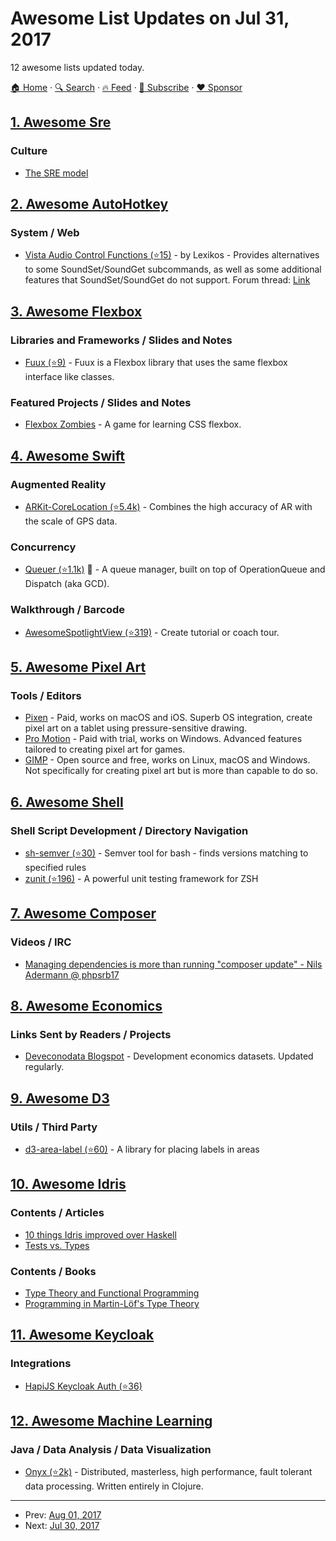 # Awesome List Updates on Jul 31, 2017

12 awesome lists updated today.

[🏠 Home](/README.md) · [🔍 Search](https://www.trackawesomelist.com/search/) · [🔥 Feed](https://www.trackawesomelist.com/rss.xml) · [📮 Subscribe](https://trackawesomelist.us17.list-manage.com/subscribe?u=d2f0117aa829c83a63ec63c2f&id=36a103854c) · [❤️  Sponsor](https://github.com/sponsors/theowenyoung)



## [1. Awesome Sre](/content/dastergon/awesome-sre/README.md)

### Culture

*   [The SRE model](https://medium.com/@rakyll/the-sre-model-6e19376ef986)

## [2. Awesome AutoHotkey](/content/ahkscript/awesome-AutoHotkey/README.md)

### System / Web

*   [Vista Audio Control Functions (⭐15)](https://github.com/ahkscript/VistaAudio) - by Lexikos - Provides alternatives to some SoundSet/SoundGet subcommands, as well as some additional features that SoundSet/SoundGet do not support. Forum thread: [Link](https://autohotkey.com/board/topic/21984-vista-audio-control-functions/?p=143564)

## [3. Awesome Flexbox](/content/afonsopacifer/awesome-flexbox/README.md)

### Libraries and Frameworks / Slides and Notes

*   [Fuux (⭐9)](https://github.com/henriquecustodia/fuux) - Fuux is a Flexbox library that uses the same flexbox interface like classes.

### Featured Projects / Slides and Notes

*   [Flexbox Zombies](http://flexboxzombies.com/p/flexbox-zombies) - A game for learning CSS flexbox.

## [4. Awesome Swift](/content/matteocrippa/awesome-swift/README.md)

### Augmented Reality

*   [ARKit-CoreLocation (⭐5.4k)](https://github.com/ProjectDent/ARKit-CoreLocation) - Combines the high accuracy of AR with the scale of GPS data.

### Concurrency

*   [Queuer (⭐1.1k)](https://github.com/FabrizioBrancati/Queuer) :penguin: - A queue manager, built on top of OperationQueue and Dispatch (aka GCD).

### Walkthrough / Barcode

*   [AwesomeSpotlightView (⭐319)](https://github.com/aleksandrshoshiashvili/AwesomeSpotlightView) - Create tutorial or coach tour.

## [5. Awesome Pixel Art](/content/Siilwyn/awesome-pixel-art/README.md)

### Tools / Editors

*   [Pixen](https://pixenapp.com/) - Paid, works on macOS and iOS. Superb OS integration, create pixel art on a tablet using pressure-sensitive drawing.
*   [Pro Motion](http://www.cosmigo.com/pixel_animation_software) - Paid with trial, works on Windows. Advanced features tailored to creating pixel art for games.
*   [GIMP](https://www.gimp.org/) - Open source and free, works on Linux, macOS and Windows. Not specifically for creating pixel art but is more than capable to do so.

## [6. Awesome Shell](/content/alebcay/awesome-shell/README.md)

### Shell Script Development / Directory Navigation

*   [sh-semver (⭐30)](https://github.com/qzb/sh-semver) - Semver tool for bash - finds versions matching to specified rules
*   [zunit (⭐196)](https://github.com/zunit-zsh/zunit) - A powerful unit testing framework for ZSH

## [7. Awesome Composer](/content/jakoch/awesome-composer/README.md)

### Videos / IRC

*   [Managing dependencies is more than running "composer update" -  Nils Adermann @ phpsrb17](https://www.youtube.com/watch?v=QL6w8H2eHQE)

## [8. Awesome Economics](/content/antontarasenko/awesome-economics/README.md)

### Links Sent by Readers / Projects

*   [Deveconodata Blogspot](http://devecondata.blogspot.com/) - Development economics datasets. Updated regularly.

## [9. Awesome D3](/content/wbkd/awesome-d3/README.md)

### Utils / Third Party

*   [d3-area-label (⭐60)](https://github.com/curran/d3-area-label) - A library for placing labels in areas

## [10. Awesome Idris](/content/joaomilho/awesome-idris/README.md)

### Contents / Articles

*   [10 things Idris improved over Haskell](https://deque.blog/2017/06/14/10-things-idris-improved-over-haskell/)
*   [Tests vs. Types](http://kevinmahoney.co.uk/articles/tests-vs-types/)

### Contents / Books

*   [Type Theory and Functional Programming](https://www.cs.kent.ac.uk/people/staff/sjt/TTFP/)
*   [Programming in Martin-Löf's Type Theory](http://www.cse.chalmers.se/research/group/logic/book/book.pdf)

## [11. Awesome Keycloak](/content/thomasdarimont/awesome-keycloak/README.md)

### Integrations

*   [HapiJS Keycloak Auth (⭐36)](https://github.com/felixheck/hapi-auth-keycloak)

## [12. Awesome Machine Learning](/content/josephmisiti/awesome-machine-learning/README.md)

### Java / Data Analysis / Data Visualization

*   [Onyx (⭐2k)](https://github.com/onyx-platform/onyx) - Distributed, masterless, high performance, fault tolerant data processing. Written entirely in Clojure.

---

- Prev: [Aug 01, 2017](/content/2017/08/01/README.md)
- Next: [Jul 30, 2017](/content/2017/07/30/README.md)
